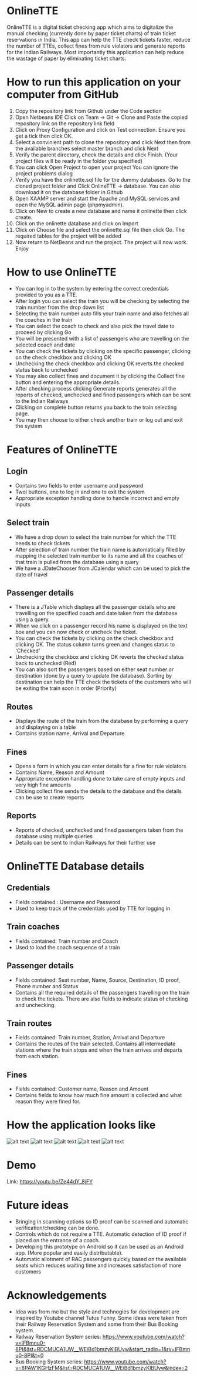 # OnlineTTE
OnlineTTE is a digital ticket checking app which aims to digitalize the manual checking (currently done by paper ticket charts) of train ticket reservations in India.
This app can help the TTE check tickets faster, reduce the number of TTEs, collect fines from rule violators and generate reports for the Indian Railways.
Most importantly this application can help reduce the wastage of paper by eliminating ticket charts.

# How to run this application on your computer from GitHub
1. Copy the repository link from Github under the Code section
2. Open Netbeans IDE Click on Team -> Git -> Clone and Paste the copied repository link on the repository link field
3. Click on Proxy Configuration and click on Test connection. Ensure you get a tick then click OK.
4. Select a convinient path to clone the repository and click Next then from the available branches select master branch and click Next
5. Verify the parent directory, check the details and click Finish. (Your project files will be ready in the folder you specified)
6. You can click Open Project to open your project You can ignore the project problems dialog
7. Verify you have the onlinette.sql file for the dummy databases. Go to the cloned project folder and Click OnlineTTE -> database. You can also download it on the database folder in Github
8. Open XAAMP server and start the Apache and MySQL services and open the MySQL admin page (phpmyadmin).
9. Click on New to create a new database and name it onlinette then click create.
10. Click on the onlinette database and click on Import
11. Click on Choose file and select the onlinette.sql file then click Go. The required tables for the project will be added
12. Now return to NetBeans and run the project. The project will now work. Enjoy

# How to use OnlineTTE
- You can log in to the system by entering the correct credentials provided to you as a TTE.
- After login you can select the train you will be checking by selecting the train number from the drop down list
- Selecting the train number auto fills your train name and also fetches all the coaches in the train
- You can select the coach to check and also pick the travel date to proceed by clicking Go
- You will be presented with a list of passengers who are travelling on the selected coach and date
- You can check the tickets by clicking on the specific passenger, clicking on the check checkbox and clicking OK
- Unchecking the check checkbox and clicking OK reverts the checked status back to unchecked
- You may also collect fines and document it by clicking the Collect fine button and entering the appropriate details.
- After checking process clicking Generate reports generates all the reports of checked, unchecked and fined passengers which can be sent to the Indian Railways
- Clicking on complete button returns you back to the train selecting page.
- You may then choose to either check another train or log out and exit the system

# Features of OnlineTTE
## Login
- Contains two fields to enter username and password
- Twol buttons, one to log in and one to exit the system
- Appropriate exception handling done to handle incorrect and empty inputs

## Select train
- We have a drop down to select the train number for which the TTE needs to check tickets
- After selection of train number the train name is automatically filled by mapping the selected train number to its name and all the coaches of that train is pulled from the database using a query
- We have a JDateChooser from JCalendar which can be used to pick the date of travel

## Passenger details
- There is a JTable which displays all the passenger details who are travelling on the specified coach and date taken from the database using a query.
- When we click on a passenger record his name is displayed on the text box and you can now check or uncheck the ticket.
- You can check the tickets by clicking on the check checkbox and clicking OK. The status column turns green and changes status to 'Checked'
- Unchecking the checkbox and clicking OK reverts the checked status back to unchecked (Red)
- You can also sort the passengers based on either seat number or destination (done by a query to update the database). Sorting by destination can help the TTE check the tickets of the customers who will be exiting the train soon in order (Priority)

## Routes
- Displays the route of the train from the database by performing a query and displaying on a table
- Contains station name, Arrival and Departure

## Fines
- Opens a form in which you can enter details for a fine for rule violators
- Contains Name, Reason and Amount
- Appropriate exception handling done to take care of empty inputs and very high fine amounts
- Clicking collect fine sends the details to the database and the details can be use to create reports

## Reports
- Reports of checked, unchecked and fined passengers taken from the database using multiple queries
- Details can be sent to Indian Railways for their further use

# OnlineTTE Database details

## Credentials
- Fields contained : Username and Password
- Used to keep track of the credentials used by TTE for logging in

## Train coaches
- Fields contained: Train number and Coach
- Used to load the coach sequence of a train

## Passenger details
- Fields contained: Seat number, Name, Source, Destination, ID proof, Phone number and Status
- Contains all the required details of the passengers travelling on the train to check the tickets. There are also fields to indicate status of checking and unchecking.

## Train routes
- Fields contained: Train number, Station, Arrival and Departure
- Contains the routes of the train selected. Contains all intermediate stations where the train stops and when the train arrives and departs from each station.

## Fines
- Fields contained: Customer name, Reason and Amount
- Contains fields to know how much fine amount is collected and what reason they were fined for.

# How the application looks like
![alt text](https://github.com/mrsurya1304/OnlineTTE/blob/master/samples/Sample1.png)
![alt text](https://github.com/mrsurya1304/OnlineTTE/blob/master/samples/Sample2.png)
![alt text](https://github.com/mrsurya1304/OnlineTTE/blob/master/samples/Sample3.png)
![alt text](https://github.com/mrsurya1304/OnlineTTE/blob/master/samples/Sample4.png)
![alt text](https://github.com/mrsurya1304/OnlineTTE/blob/master/samples/Sample5.png)

# Demo
Link: https://youtu.be/Ze44dY_8jFY

# Future ideas
- Bringing in scanning options so ID proof can be scanned and automatic verification/checking can be done.
- Controls which do not require a TTE. Automatic detection of ID proof if placed on the entrance of a coach.
- Developing this prototype on Android so it can be used as an Android app. (More popular and easily distributable).
- Automatic allotment of RAC passengers quickly based on the available seats which reduces waiting time and increases satisfaction of more customers

# Acknowledgements
- Idea was from me but the style and technogies for development are inspired by Youtube channel Tutus Funny. Some ideas were taken from their Railway Reservation System and some from their Bus Booking system.
- Railway Reservation System series: https://www.youtube.com/watch?v=IFBmnu0-8PI&list=RDCMUCA1UW__WEiBd1bmzyKlBUyw&start_radio=1&rv=IFBmnu0-8PI&t=0
- Bus Booking System series: https://www.youtube.com/watch?v=8PAW1KGHzFM&list=RDCMUCA1UW__WEiBd1bmzyKlBUyw&index=2

